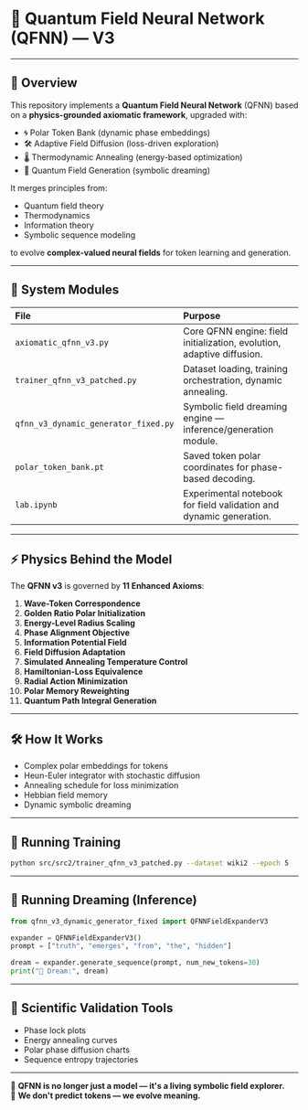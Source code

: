 
# 🌌 Quantum Field Neural Network (QFNN) — V3

---

## 🧠 Overview

This repository implements a **Quantum Field Neural Network** (QFNN) based on a **physics-grounded axiomatic framework**, upgraded with:

- 🌀 Polar Token Bank (dynamic phase embeddings)
- 🛠 Adaptive Field Diffusion (loss-driven exploration)
- 🌡 Thermodynamic Annealing (energy-based optimization)
- 🧬 Quantum Field Generation (symbolic dreaming)

It merges principles from:

- Quantum field theory
- Thermodynamics
- Information theory
- Symbolic sequence modeling

to evolve **complex-valued neural fields** for token learning and generation.

---

## 📂 System Modules

| File | Purpose |
| :--- | :------ |
| `axiomatic_qfnn_v3.py` | Core QFNN engine: field initialization, evolution, adaptive diffusion. |
| `trainer_qfnn_v3_patched.py` | Dataset loading, training orchestration, dynamic annealing. |
| `qfnn_v3_dynamic_generator_fixed.py` | Symbolic field dreaming engine — inference/generation module. |
| `polar_token_bank.pt` | Saved token polar coordinates for phase-based decoding. |
| `lab.ipynb` | Experimental notebook for field validation and dynamic generation. |

---

## ⚡ Physics Behind the Model

The **QFNN v3** is governed by **11 Enhanced Axioms**:

1. **Wave-Token Correspondence**  
2. **Golden Ratio Polar Initialization**  
3. **Energy-Level Radius Scaling**  
4. **Phase Alignment Objective**  
5. **Information Potential Field**  
6. **Field Diffusion Adaptation**  
7. **Simulated Annealing Temperature Control**  
8. **Hamiltonian-Loss Equivalence**  
9. **Radial Action Minimization**  
10. **Polar Memory Reweighting**  
11. **Quantum Path Integral Generation**

---

## 🛠️ How It Works

- Complex polar embeddings for tokens
- Heun-Euler integrator with stochastic diffusion
- Annealing schedule for loss minimization
- Hebbian field memory
- Dynamic symbolic dreaming

---

## 🚀 Running Training

```bash
python src/src2/trainer_qfnn_v3_patched.py --dataset wiki2 --epoch 5
```

---

## 🌠 Running Dreaming (Inference)

```python
from qfnn_v3_dynamic_generator_fixed import QFNNFieldExpanderV3

expander = QFNNFieldExpanderV3()
prompt = ["truth", "emerges", "from", "the", "hidden"]

dream = expander.generate_sequence(prompt, num_new_tokens=30)
print("🌌 Dream:", dream)
```

---

## 🧪 Scientific Validation Tools

- Phase lock plots
- Energy annealing curves
- Polar phase diffusion charts
- Sequence entropy trajectories

---

🌌 **QFNN is no longer just a model — it's a living symbolic field explorer.**  
🌌 **We don't predict tokens — we evolve meaning.**
